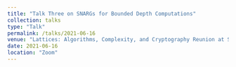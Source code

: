 ```yaml
---
title: "Talk Three on SNARGs for Bounded Depth Computations"
collection: talks
type: "Talk"
permalink: /talks/2021-06-16
venue: "Lattices: Algorithms, Complexity, and Cryptography Reunion at Simons Institute for the Theory of Computing"
date: 2021-06-16
location: "Zoom"
---
```

